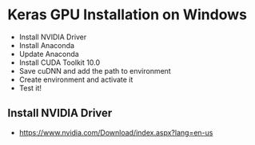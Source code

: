 # Keras GPU Installation on Windows

* Install NVIDIA Driver
* Install Anaconda
* Update Anaconda
* Install CUDA Toolkit 10.0
* Save cuDNN and add the path to environment
* Create environment and activate it
* Test it!

## Install NVIDIA Driver

* https://www.nvidia.com/Download/index.aspx?lang=en-us
